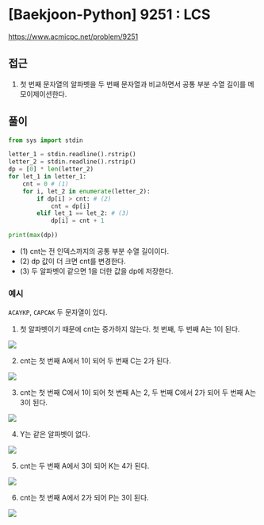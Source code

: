 [Baekjoon-Python] 9251 : LCS
=
<https://www.acmicpc.net/problem/9251>


접근
--


1. 첫 번째 문자열의 알파벳을 두 번째 문자열과 비교하면서 공통 부분 수열 길이를 메모이제이션한다.


풀이
--



```python
from sys import stdin

letter_1 = stdin.readline().rstrip()
letter_2 = stdin.readline().rstrip()
dp = [0] * len(letter_2)
for let_1 in letter_1:
    cnt = 0 # (1)
    for i, let_2 in enumerate(letter_2):
        if dp[i] > cnt: # (2)
            cnt = dp[i]
        elif let_1 == let_2: # (3)
            dp[i] = cnt + 1

print(max(dp))
```


* (1) cnt는 전 인덱스까지의 공통 부분 수열 길이이다.
* (2) dp 값이 더 크면 cnt를 변경한다.
* (3) 두 알파벳이 같으면 1을 더한 값을 dp에 저장한다.


### 예시


`ACAYKP`, `CAPCAK` 두 문자열이 있다.


1. 첫 알파벳이기 때문에 cnt는 증가하지 않는다. 첫 번째, 두 번째 A는 1이 된다.


![](https://blog.kakaocdn.net/dn/wAFje/btsDRHHfleP/lgdHASqzZNxigYJ0y3mDx1/img.png)


2. cnt는 첫 번째 A에서 1이 되어 두 번째 C는 2가 된다.


![](https://blog.kakaocdn.net/dn/ng3uX/btsDKRdkBS2/bodCFKXmonpE0wlTTkVMA0/img.png)


3. cnt는 첫 번째 C에서 1이 되어 첫 번째 A는 2, 두 번째 C에서 2가 되어 두 번째 A는 3이 된다.


![](https://blog.kakaocdn.net/dn/mDcFz/btsDJVtKai7/Oo2yQf8NKrMsLm6K6lqpY1/img.png)


4. Y는 같은 알파벳이 없다.


![](https://blog.kakaocdn.net/dn/l7zap/btsDQ70uzX1/tWBQ6aRJe79CFqOuRwbRg1/img.png)


5. cnt는 두 번째 A에서 3이 되어 K는 4가 된다.


![](https://blog.kakaocdn.net/dn/byCQvV/btsDRlEgCTO/iI1W8lxRJ8bOzONXPwW8Tk/img.png)


6. cnt는 첫 번째 A에서 2가 되어 P는 3이 된다.


![](https://blog.kakaocdn.net/dn/bXTE1b/btsDJUVVUsb/CVomtjjwgu8KlblrccLA6K/img.png)

